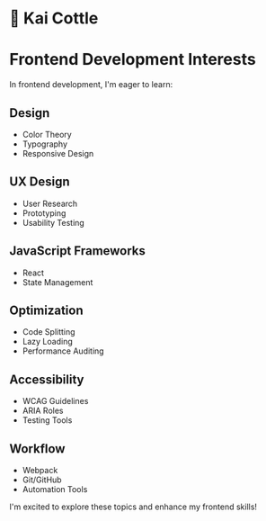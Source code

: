 # :wave: Kai Cottle 

# Frontend Development Interests

In frontend development, I'm eager to learn:

## Design
- Color Theory
- Typography
- Responsive Design
  
## UX Design
- User Research
- Prototyping
- Usability Testing
  
## JavaScript Frameworks
- React
- State Management

## Optimization
- Code Splitting
- Lazy Loading
- Performance Auditing

## Accessibility
- WCAG Guidelines
- ARIA Roles
- Testing Tools

## Workflow
- Webpack
- Git/GitHub
- Automation Tools

I'm excited to explore these topics and enhance my frontend skills!
